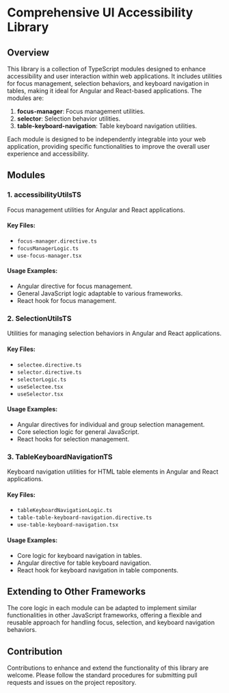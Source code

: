 
# Comprehensive UI Accessibility Library

## Overview
This library is a collection of TypeScript modules designed to enhance accessibility and user interaction within web applications. It includes utilities for focus management, selection behaviors, and keyboard navigation in tables, making it ideal for Angular and React-based applications. The modules are:

1. **focus-manager**: Focus management utilities.
2. **selector**: Selection behavior utilities.
3. **table-keyboard-navigation**: Table keyboard navigation utilities.

Each module is designed to be independently integrable into your web application, providing specific functionalities to improve the overall user experience and accessibility.

## Modules

### 1. accessibilityUtilsTS
Focus management utilities for Angular and React applications.

#### Key Files:
- `focus-manager.directive.ts`
- `focusManagerLogic.ts`
- `use-focus-manager.tsx`

#### Usage Examples:
- Angular directive for focus management.
- General JavaScript logic adaptable to various frameworks.
- React hook for focus management.

### 2. SelectionUtilsTS
Utilities for managing selection behaviors in Angular and React applications.

#### Key Files:
- `selectee.directive.ts`
- `selector.directive.ts`
- `selectorLogic.ts`
- `useSelectee.tsx`
- `useSelector.tsx`

#### Usage Examples:
- Angular directives for individual and group selection management.
- Core selection logic for general JavaScript.
- React hooks for selection management.

### 3. TableKeyboardNavigationTS
Keyboard navigation utilities for HTML table elements in Angular and React applications.

#### Key Files:
- `tableKeyboardNavigationLogic.ts`
- `table-table-keyboard-navigation.directive.ts`
- `use-table-keyboard-navigation.tsx`

#### Usage Examples:
- Core logic for keyboard navigation in tables.
- Angular directive for table keyboard navigation.
- React hook for keyboard navigation in table components.

## Extending to Other Frameworks
The core logic in each module can be adapted to implement similar functionalities in other JavaScript frameworks, offering a flexible and reusable approach for handling focus, selection, and keyboard navigation behaviors.

## Contribution
Contributions to enhance and extend the functionality of this library are welcome. Please follow the standard procedures for submitting pull requests and issues on the project repository.

